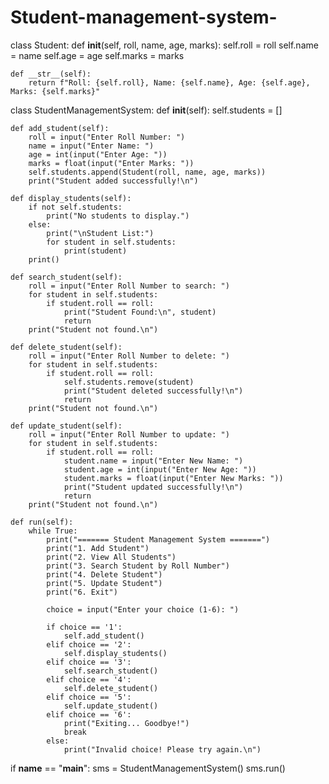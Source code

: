 # Student-management-system-
class Student:
    def __init__(self, roll, name, age, marks):
        self.roll = roll
        self.name = name
        self.age = age
        self.marks = marks

    def __str__(self):
        return f"Roll: {self.roll}, Name: {self.name}, Age: {self.age}, Marks: {self.marks}"


class StudentManagementSystem:
    def __init__(self):
        self.students = []

    def add_student(self):
        roll = input("Enter Roll Number: ")
        name = input("Enter Name: ")
        age = int(input("Enter Age: "))
        marks = float(input("Enter Marks: "))
        self.students.append(Student(roll, name, age, marks))
        print("Student added successfully!\n")

    def display_students(self):
        if not self.students:
            print("No students to display.")
        else:
            print("\nStudent List:")
            for student in self.students:
                print(student)
        print()

    def search_student(self):
        roll = input("Enter Roll Number to search: ")
        for student in self.students:
            if student.roll == roll:
                print("Student Found:\n", student)
                return
        print("Student not found.\n")

    def delete_student(self):
        roll = input("Enter Roll Number to delete: ")
        for student in self.students:
            if student.roll == roll:
                self.students.remove(student)
                print("Student deleted successfully!\n")
                return
        print("Student not found.\n")

    def update_student(self):
        roll = input("Enter Roll Number to update: ")
        for student in self.students:
            if student.roll == roll:
                student.name = input("Enter New Name: ")
                student.age = int(input("Enter New Age: "))
                student.marks = float(input("Enter New Marks: "))
                print("Student updated successfully!\n")
                return
        print("Student not found.\n")

    def run(self):
        while True:
            print("======= Student Management System =======")
            print("1. Add Student")
            print("2. View All Students")
            print("3. Search Student by Roll Number")
            print("4. Delete Student")
            print("5. Update Student")
            print("6. Exit")

            choice = input("Enter your choice (1-6): ")

            if choice == '1':
                self.add_student()
            elif choice == '2':
                self.display_students()
            elif choice == '3':
                self.search_student()
            elif choice == '4':
                self.delete_student()
            elif choice == '5':
                self.update_student()
            elif choice == '6':
                print("Exiting... Goodbye!")
                break
            else:
                print("Invalid choice! Please try again.\n")


if __name__ == "__main__":
    sms = StudentManagementSystem()
    sms.run()
